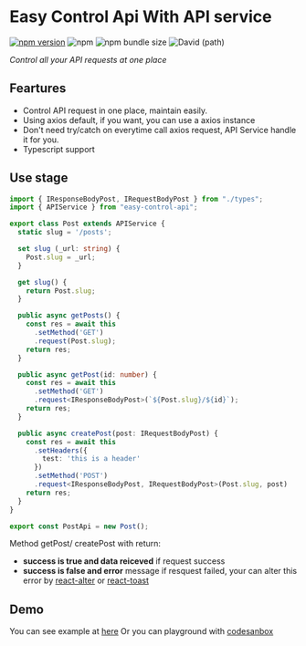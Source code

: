 # Easy Control Api With API service

[![npm version](https://badge.fury.io/js/easy-control-api.svg)](https://badge.fury.io/js/easy-control-api)
![npm](https://img.shields.io/npm/dw/easy-control-api?style=flat-square)
![npm bundle size](https://img.shields.io/bundlephobia/min/easy-control-api?style=flat-square)
![David (path)](https://img.shields.io/david/nhcuongng/easy-control-api?style=flat-square)

*Control all your API requests at one place*

## Feartures

- Control API request in one place, maintain easily.
- Using axios default, if you want, you can use a axios instance
- Don't need try/catch on everytime call axios request, API Service handle it for you.
- Typescript support

## Use stage

```ts
import { IResponseBodyPost, IRequestBodyPost } from "./types";
import { APIService } from "easy-control-api";

export class Post extends APIService {
  static slug = '/posts';

  set slug (_url: string) {
    Post.slug = _url;
  }

  get slug() {
    return Post.slug;
  }

  public async getPosts() {
    const res = await this
      .setMethod('GET')
      .request(Post.slug);
    return res;
  }

  public async getPost(id: number) {
    const res = await this
      .setMethod('GET')
      .request<IResponseBodyPost>(`${Post.slug}/${id}`);
    return res;
  }

  public async createPost(post: IRequestBodyPost) {
    const res = await this
      .setHeaders({
        test: 'this is a header'
      })
      .setMethod('POST')
      .request<IResponseBodyPost, IRequestBodyPost>(Post.slug, post)
    return res;
  }
}

export const PostApi = new Post();
```

Method getPost/ createPost with return:

- **success is true and data reiceved** if request success
- **success is false and error** message if resquest failed, your can alter this error by [react-alter](https://www.npmjs.com/package/react-alert) or [react-toast](https://www.npmjs.com/package/react-toast)

## Demo

You can see example at [here](https://github.com/nhcuongng/easy-control-api/tree/main/src/example)
Or you can playground with [codesanbox](https://codesandbox.io/s/brave-einstein-ry1b6)
